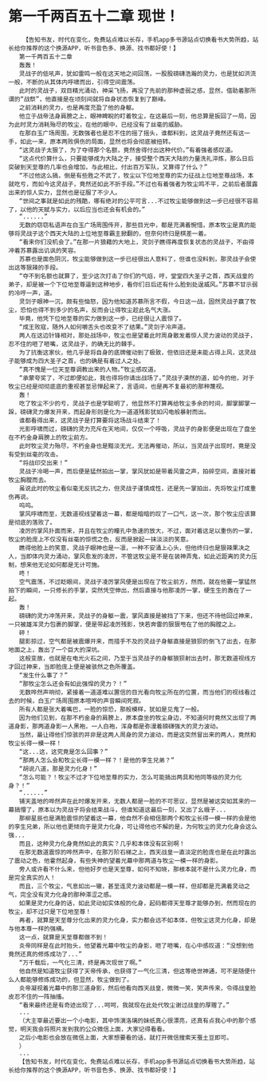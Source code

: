 # 第一千两百五十二章 现世！
        【告知书友，时代在变化，免费站点难以长存，手机app多书源站点切换看书大势所趋，站长给你推荐的这个换源APP，听书音色多、换源、找书都好使！】
       第一千两百五十二章
       轰轰！
       灵战子的低吼声，犹如雷鸣一般在这天地之间回荡，一股股磅礴浩瀚的灵力，也是犹如洪流一般，不断的从其体内呼啸而出，引得空间震荡。
       此时的灵战子，双目精光涌动，神采飞扬，再没了先前的那种虚弱之感，显然，借助着那所谓的“战祭”，他直接是在顷刻间就将自身状态恢复到了巅峰。
       之前消耗的灵力，也是再度充盈了他的身躯。
       他立于战帝法身肩膀之上，眼神睥睨的盯着牧尘，在这最后一刻，他总算是扳回了一局，因为此时灵力消耗殆尽的牧尘，在他的眼中，已经没有了丝毫的威胁。
       在那白玉广场周围，无数强者也是忍不住的摇了摇头，谁都料到，这灵战子竟然还有这一手，如此一来，原本两败俱伤的局面，显然也将会彻底被扭转。
       “这灵战子太狠了，为了夺得那个名额，竟然舍得付出这种代价。”有着强者感叹道。
       “这点代价算什么，只要能够成为大陆之子，接受整个西天大陆的力量洗礼淬炼，那么日后突破到天至尊的几率也会增加，与此相比，付出百万军队，又算得了什么？”
       “不过他这么搞，倒是有些胜之不武了，牧尘以下位地至尊的实力征战上位地至尊战场，本就吃亏，而如今这灵战子，竟然还如此不折手段。”不过也有着强者为牧尘鸣不平，之前后者展露出来的惊人实力，显然也是征服了不少人。
       “世间之事就是如此的残酷，哪有绝对的公平可言...不过牧尘能够做到这一步已经很不容易了，以他的天赋与实力，以后应当也还会有机会的。”
       “......”
       无数的窃窃私语声在白玉广场周围传开，那些目光中，都是充满着惋惜，原本牧尘是真的能够将灵战子这个西天大陆的上位地至尊霸主掀翻的，但奈何终归是棋差一着。
       “看来你们没机会了。”在那一片狼藉的大地上，灵剑子瞧得再度恢复状态的灵战子，不由得冲着苏慕露出讥讽的笑容。
       苏慕也是面色阴沉，牧尘能够做到这一步已经很出人意料了，但谁也没料到，那灵战子会使出这等狠辣的手段。
       “夺不到名额也就算了，至少这次打击了你们的气焰，哼，堂堂四大圣子之首，西天战皇的弟子，却是被一个下位地至尊逼到这种地步，看你们日后还有什么脸到处逞威风。”苏慕不甘示弱的冷哼一声，道。
       灵剑子眼神一沉，颇有些恼怒，因为他知道苏慕所言不假，今日这一战，固然灵战子赢了牧尘，恐怕也得不到多少的名声，反而会让得牧尘趁此名气大涨。
       毕竟，他凭下位地至尊的实力做到这一步，已经很让人震惊了。
       “成王败寇，随外人如何嚼舌头也改变不了结果。”灵剑子冷声道。
       两人在这边针锋相对，那处战场中，牧尘也是望着此时周身散发着惊人灵力波动的灵战子，忍不住的咂了咂嘴，这灵战子，的确无比的棘手。
       为了抗衡这家伙，他几乎是将自身的底牌催动到了极致，但依旧还是未能占得上风，这灵战子能够成为四大圣子之首，也的确是有着过人之处。
       “真不愧是一位天至尊调教出来的人物。”牧尘感叹道。
       “承蒙夸奖了，不过即便如此，我也得将你请出战场了。”灵战子漠然的道，如今的他，对于牧尘已经是彻彻底底的重视甚至忌惮起来了，言语间，也是再不复最初的那种蔑视。
       轰！
       吃了牧尘不少的亏，灵战子也是学聪明了，他显然不打算再给牧尘多余的时间，脚掌脚掌一跺，磅礴灵力爆发开来，而起身形则是化为一道道残影犹如闪电般暴射而出。
       谁都看得出来，这灵战子是打算要将这场战斗结束了！
       光影呼啸而过，磅礴的灵力充斥在天地间，仅仅一个呼吸，灵战子的身影便是出现在了盘坐在不朽金身肩膀上的牧尘前方。
       此时牧尘灵力殆尽，不朽金身也是黯淡无光，无法再催动，所以，当灵战子出现时，竟是没有受到丝毫的攻击。
       “将战印交出来！”
       灵战子冷喝一声，而后便是猛然拍出一掌，掌风犹如是带着风雷之声，拍碎空间，直接对着牧尘胸膛而去。
       虽说此时的牧尘看似毫无反抗之力，但灵战子谨慎成性，还是先一掌拍出，先将牧尘打成重伤再说。
       呜呜。
       掌风呼啸而至，无数道视线望着这一幕，都是暗暗的叹了一口气，这一次，那个牧尘应该算是彻底的落败了。
       凌厉的掌风扑面而来，并且在牧尘的瞳孔中急速的放大，不过，面对着这足以重伤的一掌，牧尘的脸庞上不仅没有丝毫的惊慌之色，反而是掀起一抹淡淡的笑意。
       瞧得他脸上的笑意，灵战子眼神也是一凛，一种不安涌上心头，但他终归也是狠辣果决之人，当即体内灵力涌动，掌风愈发的凌厉，不管这牧尘是不是在装神弄鬼，如此近距离的灵力压制，想来他无论如何都是无计可施。
       咚！
       空气震荡，不过眨眼间，灵战子凌厉掌风便是出现在了牧尘前方，然而，就在他要一掌猛然拍下的瞬间，一只修长的手掌，突然凭空伸出，然后直接与他那凌厉一掌，硬生生的轰在了一起。
       轰！
       磅礴的灵力冲荡开来，灵战子的身躯一震，掌风直接是被挡了下来，但还不待他回过神来，一只被雄浑灵力包裹的脚掌，便是带起凌厉残影，快若奔雷的狠狠甩在了他的胸膛之上。
       砰！
       腿影掠过，空气都是被震爆开来，而措手不及的灵战子身躯直接是狼狈的倒飞了出去，在那地面之上，轰出了一个巨大的深坑。
       这般变故，也就是在电光火石之间，乃至于当灵战子的身躯狼狈射出去时，那无数道视线方才回过神来，当即脸庞上便是被骇然之色所覆盖。
       “发生什么事了？”
       “那牧尘怎么还会有如此强悍的灵力？！”
       无数哗然声响彻，紧接着一道道难以置信的目光看向牧尘所在的位置，而当他们的视线看过去的时候，白玉广场周围原本喧哗的声音瞬间死寂。
       所有人都是张大着嘴巴，一脸的惊恐，那般模样，犹如是见鬼了一般。
       因为他们见到，在那不朽金身的肩膀上，原本盘坐的牧尘身边，不知道何时竟然又出现了两道身影，那两道身影一人黑袍，一人白袍，浑身都是弥漫着磅礴强大的灵力波动。
       当然，最让得他们惊骇的并非是这两人周身的灵力波动，而是这突然冒出来的两人，竟然和牧尘长得一模一样！
       “这...这，这究竟是怎么回事？”
       “那两人怎么会和牧尘长得一模一样？！是他的孪生兄弟？”
       “胡说八道，那是灵力化身！”
       “怎么可能？！牧尘不过才下位地至尊的实力，怎么可能搞出两具和他同等级的灵力化身？！”
       “......”
       铺天盖地的哗然声在此时爆发开来，无数人都是一脸的不可思议，显然是被这突如其来的一幕搞懵了，原本以为灵战子将会结束战斗，但谁知道这最后一刻，又出了幺蛾子...
       那柳星辰也是满脸震惊的望着这一幕，他自然不会相信那两个和牧尘长得一模一样的会是他的孪生兄弟，所以他也更倾向于是灵力化身，可让得他也不解的是，为何牧尘的灵力化身会这么强...
       而且，这种灵力化身竟然如此的真实？几乎和本体没有区别啊！
       在那无数道震惊的哗然声中，在那万阶石梯之上，西天战皇一直淡定的脸庞也是在此时露出了震动之色，他霍然起身，有些失神的望着光幕中那两道与牧尘一模一样的身影。
       旁人或许看不什么来，但他好歹也是天至尊，如何不知晓，那根本就不是什么灵力化身，而是完全真实的人！
       而且，三个牧尘，气息如出一辙，甚至连灵力波动都是一模一样，但却都是充满着灵动之气，完全没有灵力化身的那种滞涩之感。
       如果是灵力化身的话，如此灵动如实体般的化身，起码都得天至尊才能够办到，然而现在的牧尘，却不过只是下位地至尊！
       再者，就算是天至尊分化出来的灵力化身，实力都会远不如本体，但牧尘这灵力化身，却是与他本尊一样的强横。
       这一点，就算是天至尊都做不到！
       炎帝同样是在此时抬头，他望着光幕中牧尘的身影，咂了咂嘴，在心中感叹道：“没想到他竟然还真的修炼成功了...”
       “万千载后，一气化三清，终是再次现世了啊。”
       他自然是知道牧尘获得了天帝传承，也获得了一气化三清，但这等绝世神通，可不是随便什么人都能够修炼成功的，但显然，牧尘做到了。
       炎帝凝视着光幕中的那三道身影，然后他看向西天战皇，微微一笑，笑声传来，令得战皇脸皮忍不住的一阵抽搐。
       “看来最终还是有奇迹出现了...呵呵，我就现在此处代牧尘谢过战皇的厚赠了。”
       ...
       （大主宰最近要出一个小电影，其中饰演洛璃的妹纸真心很漂亮，还真有点我心中的那个感觉，明天我会将照片发到我的公众微信上面，大家记得看看。
       之后小电影也会放在微信上面，大家想要看的话，就打开微信搜索天蚕土豆即可。
       ）
       ...
       【告知书友，时代在变化，免费站点难以长存，手机app多书源站点切换看书大势所趋，站长给你推荐的这个换源APP，听书音色多、换源、找书都好使！】